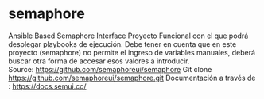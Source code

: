 # semaphore
Ansible Based Semaphore Interface
Proyecto Funcional con el que podrá desplegar playbooks de ejecución.
Debe tener en cuenta que en este proyecto (semaphore) no permite el ingreso de variables manuales, deberá buscar otra forma de accesar esos valores a introducir.<br>
Source: https://github.com/semaphoreui/semaphore
Git clone https://github.com/semaphoreui/semaphore.git
Documentación a través de : https://docs.semui.co/
